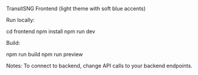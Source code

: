 TransitSNG Frontend (light theme with soft blue accents)

Run locally:

cd frontend
npm install
npm run dev

Build:

npm run build
npm run preview

Notes: To connect to backend, change API calls to your backend endpoints.
